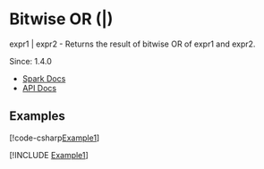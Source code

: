 ﻿# Bitwise OR (|)

expr1 | expr2 - Returns the result of bitwise OR of expr1 and expr2.

Since: 1.4.0

* [Spark Docs](https://spark.apache.org/docs/latest/api/sql/index.html#_17)
* [API Docs](xref:TypedSpark.NET.Columns.TypedIntegralColumn`3.op_BitwiseOr*)

## Examples

[!code-csharp[Example1](../../../TypedSpark.NET.Tests/Examples/BitwiseOr.cs#Example1)]

[!INCLUDE [Example1](../../../TypedSpark.NET.Tests/Examples/__examples__/BitwiseOr.Case1.md)]
